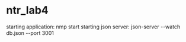 # ntr_lab4
starting application:
nmp start 
starting json server:
json-server --watch db.json --port 3001 
